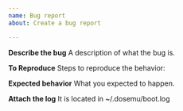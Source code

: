 ```yaml
---
name: Bug report
about: Create a bug report

---
```


**Describe the bug**
A description of what the bug is.

**To Reproduce**
Steps to reproduce the behavior:

**Expected behavior**
What you expected to happen.

**Attach the log**
It is located in ~/.dosemu/boot.log
